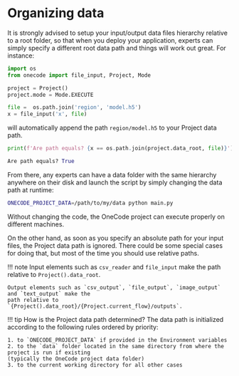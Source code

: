 # Organizing data

It is strongly advised to setup your input/output data files hierarchy relative to a root folder,
so that when you deploy your application, experts can simply specify a different root data path and
things will work out great. For instance:

```python
import os
from onecode import file_input, Project, Mode

project = Project()
project.mode = Mode.EXECUTE

file =  os.path.join('region', 'model.h5')
x = file_input('x', file)
```
will automatically append the path `region/model.h5` to your Project data path.
```python
print(f'Are path equals? {x == os.path.join(project.data_root, file)}')
```

```py title="Output"
Are path equals? True
```

From there, any experts can have a data folder with the same hierarchy anywhere on their disk and
launch the script by simply changing the data path at runtime:
```bash
ONECODE_PROJECT_DATA=/path/to/my/data python main.py
```
Without changing the code, the OneCode project can execute properly on different machines.

On the other hand, as soon as you specify an absolute path for your input files, the Project data
path is ignored. There could be some special cases for doing that, but most of the time you should
use relative paths.

!!! note
    Input elements such as `csv_reader` and `file_input` make the path relative to
    `Project().data_root`.

    Output elements such as `csv_output`, `file_output`, `image_output` and `text_output` make the
    path relative to `{Project().data_root}/{Project.current_flow}/outputs`.

!!! tip
    How is the Project data path determined? The data path is initialized according to the following
    rules ordered by priority:

    1. to `ONECODE_PROJECT_DATA` if provided in the Environment variables
    2. to the `data` folder located in the same directory from where the project is run if existing
    (typically the OneCode project data folder)
    3. to the current working directory for all other cases
